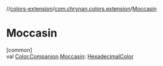 //[colors-extension](../../index.md)/[com.chrynan.colors.extension](index.md)/[Moccasin](-moccasin.md)

# Moccasin

[common]\
val [Color.Companion](../../../colors-core/colors-core/com.chrynan.colors/-color/-companion/index.md).[Moccasin](-moccasin.md): [HexadecimalColor](../../../colors-core/colors-core/com.chrynan.colors/-hexadecimal-color/index.md)
